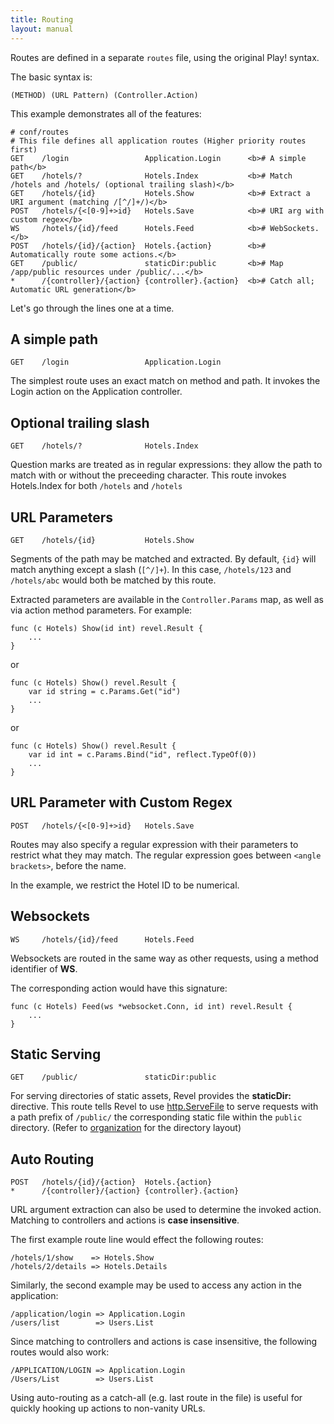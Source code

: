 ```yaml
---
title: Routing
layout: manual
---
```


Routes are defined in a separate `routes` file, using the original Play! syntax.

The basic syntax is:

	(METHOD) (URL Pattern) (Controller.Action)

This example demonstrates all of the features:

	# conf/routes
	# This file defines all application routes (Higher priority routes first)
	GET    /login                 Application.Login      <b># A simple path</b>
	GET    /hotels/?              Hotels.Index           <b># Match /hotels and /hotels/ (optional trailing slash)</b>
	GET    /hotels/{id}           Hotels.Show            <b># Extract a URI argument (matching /[^/]+/)</b>
	POST   /hotels/{<[0-9]+>id}   Hotels.Save            <b># URI arg with custom regex</b>
	WS     /hotels/{id}/feed      Hotels.Feed            <b># WebSockets.</b>
	POST   /hotels/{id}/{action}  Hotels.{action}        <b># Automatically route some actions.</b>
	GET    /public/               staticDir:public       <b># Map /app/public resources under /public/...</b>
	*      /{controller}/{action} {controller}.{action}  <b># Catch all; Automatic URL generation</b>

Let's go through the lines one at a time.

## A simple path

	GET    /login                 Application.Login

The simplest route uses an exact match on method and path.  It invokes the Login
action on the Application controller.

## Optional trailing slash

	GET    /hotels/?              Hotels.Index

Question marks are treated as in regular expressions: they allow the path to
match with or without the preceeding character.  This route invokes Hotels.Index
for both `/hotels` and `/hotels`

## URL Parameters

	GET    /hotels/{id}           Hotels.Show

Segments of the path may be matched and extracted.  By default, `{id}` will
match anything except a slash (`[^/]+`).  In this case, `/hotels/123` and
`/hotels/abc` would both be matched by this route.

Extracted parameters are available in the `Controller.Params` map, as well as
via action method parameters.  For example:

	func (c Hotels) Show(id int) revel.Result {
		...
	}

or

	func (c Hotels) Show() revel.Result {
		var id string = c.Params.Get("id")
		...
	}

or

	func (c Hotels) Show() revel.Result {
		var id int = c.Params.Bind("id", reflect.TypeOf(0))
		...
	}

## URL Parameter with Custom Regex

	POST   /hotels/{<[0-9]+>id}   Hotels.Save

Routes may also specify a regular expression with their parameters to restrict
what they may match.  The regular expression goes between `<angle brackets>`, before the
name.

In the example, we restrict the Hotel ID to be numerical.

## Websockets

	WS     /hotels/{id}/feed      Hotels.Feed

Websockets are routed in the same way as other requests, using a method
identifier of **WS**.

The corresponding action would have this signature:

	func (c Hotels) Feed(ws *websocket.Conn, id int) revel.Result {
		...
	}

## Static Serving

	GET    /public/               staticDir:public

For serving directories of static assets, Revel provides the **staticDir:**
directive.  This route tells Revel to use
[http.ServeFile](http://www.golang.org/pkg/net/http/#ServeFile) to serve
requests with a path prefix of `/public/` the corresponding static file within
the `public` directory.  (Refer to [organization](organization.html) for the
directory layout)

## Auto Routing

	POST   /hotels/{id}/{action}  Hotels.{action}
	*      /{controller}/{action} {controller}.{action}

URL argument extraction can also be used to determine the invoked action.
Matching to controllers and actions is **case insensitive**.

The first example route line would effect the following routes:

	/hotels/1/show    => Hotels.Show
	/hotels/2/details => Hotels.Details

Similarly, the second example may be used to access any action in the
application:

	/application/login => Application.Login
	/users/list        => Users.List

Since matching to controllers and actions is case insensitive, the following
routes would also work:

	/APPLICATION/LOGIN => Application.Login
	/Users/List        => Users.List

Using auto-routing as a catch-all (e.g. last route in the file) is useful for
quickly hooking up actions to non-vanity URLs.

